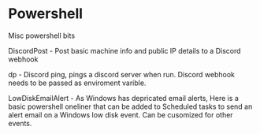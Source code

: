 # Powershell

Misc powershell bits


DiscordPost - Post basic machine info and public IP details to a Discord webhook

dp - Discord ping, pings a discord server when run. Discord webhook needs to be passed as enviroment varible.

LowDiskEmailAlert - As Windows has depricated email alerts, Here is a basic powershell oneliner that can be added to Scheduled tasks to send an alert email on a Windows low disk event. Can be cusomized for other events. 




